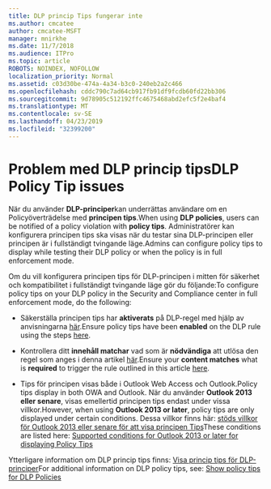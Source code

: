 ```yaml
---
title: DLP princip Tips fungerar inte
ms.author: cmcatee
author: cmcatee-MSFT
manager: mnirkhe
ms.date: 11/7/2018
ms.audience: ITPro
ms.topic: article
ROBOTS: NOINDEX, NOFOLLOW
localization_priority: Normal
ms.assetid: c03d30be-474a-4a34-b3c0-240eb2a2c466
ms.openlocfilehash: cddc790c7ad64cb917fb91df9fcdb60fd22bb306
ms.sourcegitcommit: 9d78905c512192ffc4675468abd2efc5f2e4baf4
ms.translationtype: MT
ms.contentlocale: sv-SE
ms.lasthandoff: 04/23/2019
ms.locfileid: "32399200"
---
```

# <a name="dlp-policy-tip-issues"></a><span data-ttu-id="8867c-102">Problem med DLP princip tips</span><span class="sxs-lookup"><span data-stu-id="8867c-102">DLP Policy Tip issues</span></span>

<span data-ttu-id="8867c-103">När du använder **DLP-principer**kan underrättas användare om en Policyöverträdelse med **principen tips**.</span><span class="sxs-lookup"><span data-stu-id="8867c-103">When using **DLP policies**, users can be notified of a policy violation with **policy tips**.</span></span> <span data-ttu-id="8867c-104">Administratörer kan konfigurera principen tips ska visas när du testar sina DLP-principen eller principen är i fullständigt tvingande läge.</span><span class="sxs-lookup"><span data-stu-id="8867c-104">Admins can configure policy tips to display while testing their DLP policy or when the policy is in full enforcement mode.</span></span> 
  
<span data-ttu-id="8867c-105">Om du vill konfigurera principen tips för DLP-principen i mitten för säkerhet och kompatibilitet i fullständigt tvingande läge gör du följande:</span><span class="sxs-lookup"><span data-stu-id="8867c-105">To configure policy tips on your DLP policy in the Security and Compliance center in full enforcement mode, do the following:</span></span>
  
- <span data-ttu-id="8867c-106">Säkerställa principen tips har **aktiverats** på DLP-regel med hjälp av anvisningarna [här](https://docs.microsoft.com/office365/securitycompliance/use-notifications-and-policy-tips).</span><span class="sxs-lookup"><span data-stu-id="8867c-106">Ensure policy tips have been **enabled** on the DLP rule using the steps [here](https://docs.microsoft.com/office365/securitycompliance/use-notifications-and-policy-tips).</span></span>
    
- <span data-ttu-id="8867c-107">Kontrollera ditt **innehåll matchar** vad som är **nödvändiga** att utlösa den regel som anges i denna artikel [här](https://docs.microsoft.com/office365/securitycompliance/what-the-sensitive-information-types-look-for).</span><span class="sxs-lookup"><span data-stu-id="8867c-107">Ensure your **content matches** what is **required** to trigger the rule outlined in this article [here](https://docs.microsoft.com/office365/securitycompliance/what-the-sensitive-information-types-look-for).</span></span>
    
- <span data-ttu-id="8867c-108">Tips för principen visas både i Outlook Web Access och Outlook.</span><span class="sxs-lookup"><span data-stu-id="8867c-108">Policy tips display in both OWA and Outlook.</span></span> <span data-ttu-id="8867c-109">När du använder **Outlook 2013 eller senare**, visas emellertid principen tips endast under vissa villkor.</span><span class="sxs-lookup"><span data-stu-id="8867c-109">However, when using **Outlook 2013 or later**, policy tips are only displayed under certain conditions.</span></span> <span data-ttu-id="8867c-110">Dessa villkor finns här: [stöds villkor för Outlook 2013 eller senare för att visa principen Tips](https://docs.microsoft.com/office365/securitycompliance/use-notifications-and-policy-tips#outlook-2013-and-later-supports-showing-policy-tips-for-only-some-conditions)</span><span class="sxs-lookup"><span data-stu-id="8867c-110">These conditions are listed here: [Supported conditions for Outlook 2013 or later for displaying Policy Tips](https://docs.microsoft.com/office365/securitycompliance/use-notifications-and-policy-tips#outlook-2013-and-later-supports-showing-policy-tips-for-only-some-conditions)</span></span>
    
<span data-ttu-id="8867c-111">Ytterligare information om DLP princip tips finns: [Visa princip tips för DLP-principer](https://docs.microsoft.com/office365/securitycompliance/use-notifications-and-policy-tips)</span><span class="sxs-lookup"><span data-stu-id="8867c-111">For additional information on DLP policy tips, see: [Show policy tips for DLP Policies](https://docs.microsoft.com/office365/securitycompliance/use-notifications-and-policy-tips)</span></span>
  


